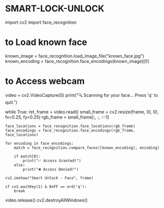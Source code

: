 # SMART-LOCK-UNLOCK
import cv2
import face_recognition

# to Load  known face
known_image = face_recognition.load_image_file("known_face.jpg")
known_encoding = face_recognition.face_encodings(known_image)[0]

# to Access webcam
video = cv2.VideoCapture(0)
print("🔍 Scanning for your face... Press 'q' to quit.")

while True:
    ret, frame = video.read()
    small_frame = cv2.resize(frame, (0, 0), fx=0.25, fy=0.25)
    rgb_frame = small_frame[:, :, ::-1] 

    face_locations = face_recognition.face_locations(rgb_frame)
    face_encodings = face_recognition.face_encodings(rgb_frame, face_locations)

    for encoding in face_encodings:
        match = face_recognition.compare_faces([known_encoding], encoding)

        if match[0]:
            print("✅ Access Granted!")
        else:
            print("❌ Access Denied!")

    cv2.imshow("Smart Unlock - Face", frame)

    if cv2.waitKey(1) & 0xFF == ord('q'):
        break

video.release()
cv2.destroyAllWindows()
